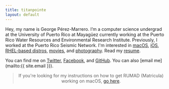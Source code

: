 ```yaml
---
title: titanpointe
layout: default
---
```


Hey, my name is George P&eacute;rez-Marrero. I’m a computer science undergrad at the University of Puerto Rico at Mayag&uuml;ez currently working at the Puerto Rico Water Resources and Environmental Research Institute. Previously, I worked at the Puerto Rico Seismic Network. I'm interested in [macOS](https://www.apple.com/macos/), [iOS](https://www.apple.com/ios/), [RHEL-based distros](https://en.wikipedia.org/wiki/RHEL), [movies](https://letterboxd.com/georgeperez/), and [photography](https://instagram.com/georgeperez/). Read my [resume](/resume.pdf).

You can find me on [Twitter](https://twitter.com/georgeperez/), [Facebook](https://facebook.com/georgeperezmarrero/), and [GitHub](https://github.com/georgeperez/). You can also [email me](mailto:{{ site.email }}). 

<blockquote class="aside" style="text-align: center;">If you're looking for my instructions on how to get RUMAD (Matricula) working on macOS, <a href="/matricula/">go here</a>.</blockquote>
